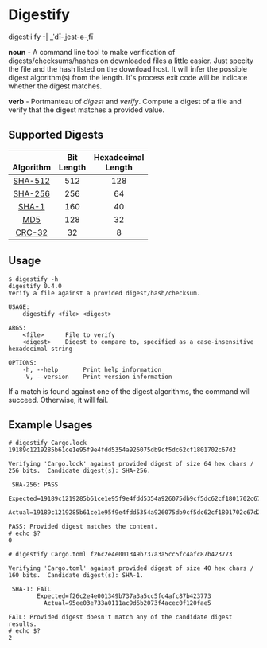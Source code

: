 # Digestify

digest·​i·​fy -| _ˈdī-ˌjest-ə-ˌfī

__noun__ - A command line tool to make verification of digests/checksums/hashes on downloaded files a little easier.  Just specity the file and the hash listed on the download host.  It will infer the possible digest algorithm(s) from the length.   It's process exit code will be indicate whether the digest matches.

__verb__ - Portmanteau of _digest_ and _verify_. Compute a digest of a file and verify that the digest matches a provided value.


## Supported Digests

 <br/>Algorithm                                                          | Bit<br/>Length | Hexadecimal<br/>Length |
 :----------------------------------------------------------------: | :--------: | :----------------: |
 [SHA-512](https://en.wikipedia.org/wiki/SHA-2)                     |  512       |  128
 [SHA-256](https://en.wikipedia.org/wiki/SHA-2)                     |  256       |   64
 [SHA-1](https://en.wikipedia.org/wiki/SHA-1)                       |  160       |   40 
 [MD5](https://en.wikipedia.org/wiki/MD5)                           |  128       |   32
 [CRC-32](https://en.wikipedia.org/wiki/Cyclic_redundancy_check)    |   32       |    8


## Usage

```
$ digestify -h
digestify 0.4.0
Verify a file against a provided digest/hash/checksum.

USAGE:
    digestify <file> <digest>

ARGS:
    <file>      File to verify
    <digest>    Digest to compare to, specified as a case-insensitive hexadecimal string

OPTIONS:
    -h, --help       Print help information
    -V, --version    Print version information
```

If a match is found against one of the digest algorithms, the command will succeed.  Otherwise, it will fail.

## Example Usages

```
# digestify Cargo.lock 19189c1219285b61ce1e95f9e4fdd5354a926075db9cf5dc62cf1801702c67d2

Verifying 'Cargo.lock' against provided digest of size 64 hex chars / 256 bits.  Candidate digest(s): SHA-256.

 SHA-256: PASS
        Expected=19189c1219285b61ce1e95f9e4fdd5354a926075db9cf5dc62cf1801702c67d2
          Actual=19189c1219285b61ce1e95f9e4fdd5354a926075db9cf5dc62cf1801702c67d2

PASS: Provided digest matches the content.
# echo $?
0
```

```
# digestify Cargo.toml f26c2e4e001349b737a3a5cc5fc4afc87b423773

Verifying 'Cargo.toml' against provided digest of size 40 hex chars / 160 bits.  Candidate digest(s): SHA-1.

 SHA-1: FAIL
        Expected=f26c2e4e001349b737a3a5cc5fc4afc87b423773
          Actual=95ee03e733a0111ac9d6b2073f4acec0f120fae5

FAIL: Provided digest doesn't match any of the candidate digest results.
# echo $?
2
```

